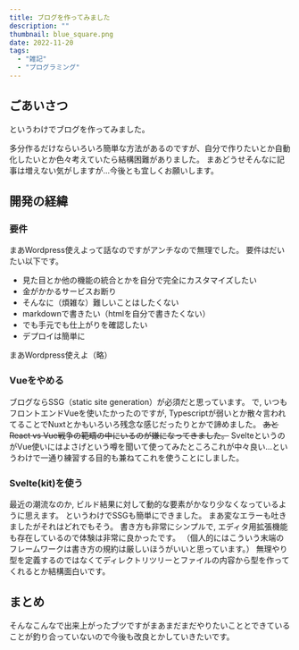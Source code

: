```yaml
---
title: ブログを作ってみました
description: ""
thumbnail: blue_square.png
date: 2022-11-20
tags:
  - "雑記"
  - "プログラミング"
---
```


## ごあいさつ

というわけでブログを作ってみました。

多分作るだけならいろいろ簡単な方法があるのですが、自分で作りたいとか自動化したいとか色々考えていたら結構困難がありました。
まあどうせそんなに記事は増えない気がしますが...今後とも宜しくお願いします。

## 開発の経緯

### 要件

まあWordpress使えよって話なのですがアンチなので無理でした。
要件はだいたい以下です。

- 見た目とか他の機能の統合とかを自分で完全にカスタマイズしたい
- 金がかかるサービスお断り
- そんなに（煩雑な）難しいことはしたくない
- markdownで書きたい（htmlを自分で書きたくない）
- でも手元でも仕上がりを確認したい
- デプロイは簡単に

まあWordpress使えよ（略）

### Vueをやめる

ブログならSSG（static site generation）が必須だと思っています。
で, いつもフロントエンドVueを使いたかったのですが, Typescriptが弱いとか散々言われてることでNuxtとかもいろいろ残念な感じだったりとかで諦めました。
~~あとReact vs Vue戦争の範疇の中にいるのが嫌になってきました。~~
SvelteというのがVue使いにはよさげという噂を聞いて使ってみたところこれが中々良い...というわけで一通り練習する目的も兼ねてこれを使うことにしました。

### Svelte(kit)を使う

最近の潮流なのか, ビルド結果に対して動的な要素がかなり少なくなっているように思えます。
というわけでSSGも簡単にできました。
まあ変なエラーも吐きましたがそれはどれでもそう。
書き方も非常にシンプルで, エディタ用拡張機能も存在しているので体験は非常に良かったです。
（個人的にはこういう末端のフレームワークは書き方の規約は厳しいほうがいいと思っています。）
無理やり型を定義するのではなくてディレクトリツリーとファイルの内容から型を作ってくれるとか結構面白いです。

## まとめ

そんなこんなで出来上がったブツですがまあまだまだやりたいこととできていることが釣り合っていないので今後も改良とかしていきたいです。
